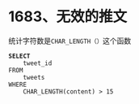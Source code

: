 # 1683、无效的推文

统计字符数是`CHAR_LENGTH（）`这个函数

<pre class="language-sql"><code class="lang-sql"><strong>SELECT 
</strong>    tweet_id
FROM 
    tweets
WHERE 
    CHAR_LENGTH(content) > 15
</code></pre>
